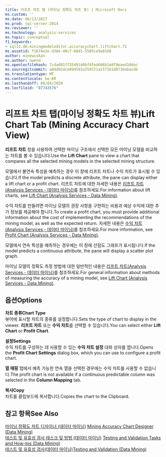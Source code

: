 ```yaml
---
title: 리프트 차트 탭 (마이닝 정확도 차트 뷰) | Microsoft Docs
ms.custom: ''
ms.date: 06/13/2017
ms.prod: sql-server-2014
ms.reviewer: ''
ms.technology: analysis-services
ms.topic: conceptual
f1_keywords:
- sql12.dm.miningmodeleditor.accuracychart.liftchart.f1
ms.assetid: f1674e2e-d38e-40c7-b8d1-5585ce9a0168
author: minewiskan
ms.author: owend
ms.openlocfilehash: 7cdad01ff3549140bf4fed606b1e8f9eaed10dac
ms.sourcegitcommit: ad4d92dce894592a259721a1571b1d8736abacdb
ms.translationtype: MT
ms.contentlocale: ko-KR
ms.lasthandoff: 08/04/2020
ms.locfileid: "87743576"
---
```

# <a name="lift-chart-tab-mining-accuracy-chart-view"></a><span data-ttu-id="12dc9-102">리프트 차트 탭(마이닝 정확도 차트 뷰)</span><span class="sxs-lookup"><span data-stu-id="12dc9-102">Lift Chart Tab (Mining Accuracy Chart View)</span></span>
  <span data-ttu-id="12dc9-103">**리프트 차트** 창을 사용하여 선택한 마이닝 구조에서 선택한 모든 마이닝 모델을 비교하는 차트를 볼 수 있습니다.</span><span class="sxs-lookup"><span data-stu-id="12dc9-103">Use the **Lift Chart** pane to view a chart that compares all the selected mining models in the selected mining structure.</span></span>  
  
 <span data-ttu-id="12dc9-104">모델에서 불연속 특성을 예측하는 경우 이 창에 리프트 차트나 수익 차트가 표시될 수 있습니다.</span><span class="sxs-lookup"><span data-stu-id="12dc9-104">If the model predicts a discrete attribute, the pane can display either a lift chart or a profit chart.</span></span> <span data-ttu-id="12dc9-105">리프트 차트에 대한 자세한 내용은 [리프트 차트&#40;Analysis Services - 데이터 마이닝&#41;](data-mining/lift-chart-analysis-services-data-mining.md)를 참조하세요.</span><span class="sxs-lookup"><span data-stu-id="12dc9-105">For information about lift charts, see [Lift Chart &#40;Analysis Services - Data Mining&#41;](data-mining/lift-chart-analysis-services-data-mining.md).</span></span>  
  
 <span data-ttu-id="12dc9-106">수익 차트를 만들려면 마이닝 모델의 권장 사항을 구현하는 비용과 예상 수익에 대한 추가 정보를 제공해야 합니다.</span><span class="sxs-lookup"><span data-stu-id="12dc9-106">To create a profit chart, you must provide additional information about the cost of implementing the recommendations of the mining model, as well as the expected return.</span></span> <span data-ttu-id="12dc9-107">자세한 내용은 [수익 차트&#40;Analysis Services - 데이터 마이닝&#41;](data-mining/profit-chart-analysis-services-data-mining.md)를 참조하세요.</span><span class="sxs-lookup"><span data-stu-id="12dc9-107">For more information, see [Profit Chart &#40;Analysis Services - Data Mining&#41;](data-mining/profit-chart-analysis-services-data-mining.md).</span></span>  
  
 <span data-ttu-id="12dc9-108">모델에서 연속 특성을 예측하는 경우에는 이 창에 산점도 그래프가 표시됩니다.</span><span class="sxs-lookup"><span data-stu-id="12dc9-108">If the model predicts a continuous attribute, the pane will display a scatter plot graph.</span></span>  
  
 <span data-ttu-id="12dc9-109">마이닝 모델의 정확도 측정 방법에 대한 일반적인 내용은 [리프트 차트&#40;Analysis Services - 데이터 마이닝&#41;](data-mining/lift-chart-analysis-services-data-mining.md)를 참조하세요.</span><span class="sxs-lookup"><span data-stu-id="12dc9-109">For general information about methods of measuring the accuracy of a mining model, see [Lift Chart &#40;Analysis Services - Data Mining&#41;](data-mining/lift-chart-analysis-services-data-mining.md).</span></span>  
  
## <a name="options"></a><span data-ttu-id="12dc9-110">옵션</span><span class="sxs-lookup"><span data-stu-id="12dc9-110">Options</span></span>  
 <span data-ttu-id="12dc9-111">**차트 종류**</span><span class="sxs-lookup"><span data-stu-id="12dc9-111">**Chart Type**</span></span>  
 <span data-ttu-id="12dc9-112">뷰어에 표시할 차트의 종류를 설정합니다.</span><span class="sxs-lookup"><span data-stu-id="12dc9-112">Sets the type of chart to display in the viewer.</span></span> <span data-ttu-id="12dc9-113">**리프트 차트** 또는 **수익 차트**를 선택할 수 있습니다.</span><span class="sxs-lookup"><span data-stu-id="12dc9-113">You can select either **Lift Chart** or **Profit Chart**.</span></span>  
  
 <span data-ttu-id="12dc9-114">**설정**</span><span class="sxs-lookup"><span data-stu-id="12dc9-114">**Settings**</span></span>  
 <span data-ttu-id="12dc9-115">수익 차트를 구성하는 데 사용할 수 있는 **수익 차트 설정** 대화 상자를 엽니다.</span><span class="sxs-lookup"><span data-stu-id="12dc9-115">Opens the **Profit Chart Settings** dialog box, which you can use to configure a profit chart.</span></span>  
  
 <span data-ttu-id="12dc9-116">**열 매핑** 탭에서 예측 가능한 연속 열을 선택한 경우에는 수익 차트를 사용할 수 없습니다.</span><span class="sxs-lookup"><span data-stu-id="12dc9-116">The profit chart is not available if a continuous predictable column was selected in the **Column Mapping** tab.</span></span>  
  
 <span data-ttu-id="12dc9-117">**복사**</span><span class="sxs-lookup"><span data-stu-id="12dc9-117">**Copy**</span></span>  
 <span data-ttu-id="12dc9-118">차트를 클립보드에 복사합니다.</span><span class="sxs-lookup"><span data-stu-id="12dc9-118">Copies the chart to the Clipboard.</span></span>  
  
## <a name="see-also"></a><span data-ttu-id="12dc9-119">참고 항목</span><span class="sxs-lookup"><span data-stu-id="12dc9-119">See Also</span></span>  
 <span data-ttu-id="12dc9-120">[마이닝 정확도 차트 디자이너 &#40;데이터 마이닝&#41;](mining-accuracy-chart-designer-data-mining.md) </span><span class="sxs-lookup"><span data-stu-id="12dc9-120">[Mining Accuracy Chart Designer &#40;Data Mining&#41;](mining-accuracy-chart-designer-data-mining.md) </span></span>  
 <span data-ttu-id="12dc9-121">[테스트 및 유효성 검사 태스크 및 방법 &#40;데이터 마이닝&#41;](data-mining/testing-and-validation-tasks-and-how-tos-data-mining.md) </span><span class="sxs-lookup"><span data-stu-id="12dc9-121">[Testing and Validation Tasks and How-tos &#40;Data Mining&#41;](data-mining/testing-and-validation-tasks-and-how-tos-data-mining.md) </span></span>  
 [<span data-ttu-id="12dc9-122">테스트 및 유효성 검사&#40;데이터 마이닝&#41;</span><span class="sxs-lookup"><span data-stu-id="12dc9-122">Testing and Validation &#40;Data Mining&#41;</span></span>](data-mining/testing-and-validation-data-mining.md)  
  
  
